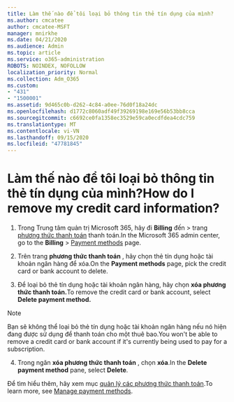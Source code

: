 ```yaml
---
title: Làm thế nào để tôi loại bỏ thông tin thẻ tín dụng của mình?
ms.author: cmcatee
author: cmcatee-MSFT
manager: mnirkhe
ms.date: 04/21/2020
ms.audience: Admin
ms.topic: article
ms.service: o365-administration
ROBOTS: NOINDEX, NOFOLLOW
localization_priority: Normal
ms.collection: Adm_O365
ms.custom:
- "431"
- "1500001"
ms.assetid: 9d465c0b-d262-4c84-a0ee-76d0f18a24dc
ms.openlocfilehash: d1772c8060adf49f39269198e169e56b53bb8cca
ms.sourcegitcommit: c6692ce0fa1358ec3529e59ca0ecdfdea4cdc759
ms.translationtype: MT
ms.contentlocale: vi-VN
ms.lasthandoff: 09/15/2020
ms.locfileid: "47781845"
---
```

# <a name="how-do-i-remove-my-credit-card-information"></a><span data-ttu-id="0710e-102">Làm thế nào để tôi loại bỏ thông tin thẻ tín dụng của mình?</span><span class="sxs-lookup"><span data-stu-id="0710e-102">How do I remove my credit card information?</span></span>

1. <span data-ttu-id="0710e-103">Trong Trung tâm quản trị Microsoft 365, hãy đi **Billing** đến \> trang [phương thức thanh toán](https://go.microsoft.com/fwlink/p/?linkid=2018806) thanh toán.</span><span class="sxs-lookup"><span data-stu-id="0710e-103">In the Microsoft 365 admin center, go to the **Billing** \> [Payment methods](https://go.microsoft.com/fwlink/p/?linkid=2018806) page.</span></span>

2. <span data-ttu-id="0710e-104">Trên trang **phương thức thanh toán** , hãy chọn thẻ tín dụng hoặc tài khoản ngân hàng để xóa.</span><span class="sxs-lookup"><span data-stu-id="0710e-104">On the **Payment methods** page, pick the credit card or bank account to delete.</span></span>

3. <span data-ttu-id="0710e-105">Để loại bỏ thẻ tín dụng hoặc tài khoản ngân hàng, hãy chọn **xóa phương thức thanh toán.**</span><span class="sxs-lookup"><span data-stu-id="0710e-105">To remove the credit card or bank account, select **Delete payment method.**</span></span>

> [!NOTE]
> <span data-ttu-id="0710e-106">Bạn sẽ không thể loại bỏ thẻ tín dụng hoặc tài khoản ngân hàng nếu nó hiện đang được sử dụng để thanh toán cho một thuê bao.</span><span class="sxs-lookup"><span data-stu-id="0710e-106">You won't be able to remove a credit card or bank account if it's currently being used to pay for a subscription.</span></span>

4. <span data-ttu-id="0710e-107">Trong ngăn **xóa phương thức thanh toán** , chọn **xóa**.</span><span class="sxs-lookup"><span data-stu-id="0710e-107">In the **Delete payment method** pane, select **Delete**.</span></span>

<span data-ttu-id="0710e-108">Để tìm hiểu thêm, hãy xem mục [quản lý các phương thức thanh toán](https://docs.microsoft.com/microsoft-365/commerce/billing-and-payments/manage-payment-methods).</span><span class="sxs-lookup"><span data-stu-id="0710e-108">To learn more, see [Manage payment methods](https://docs.microsoft.com/microsoft-365/commerce/billing-and-payments/manage-payment-methods).</span></span>